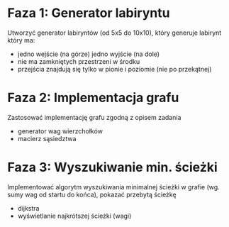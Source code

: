 # Faza 1: Generator labiryntu
Utworzyć generator labiryntów (od 5x5 do 10x10), który generuje labirynt który ma: <br/>
* jedno wejście (na górze) jedno wyjście (na dole)
* nie ma zamkniętych przestrzeni w środku
* przejścia znajdują się tylko w pionie i poziomie (nie po przekątnej)

# Faza 2: Implementacja grafu
Zastosować implementację grafu zgodną z opisem zadania
* generator wag wierzchołków
* macierz sąsiedztwa

# Faza 3: Wyszukiwanie min. ścieżki
Implementować algorytm wyszukiwania minimalnej ścieżki w grafie (wg. sumy wag od startu do końca), pokazać przebytą ścieżkę
* dijkstra
* wyświetlanie najkrótszej ścieżki (wagi)